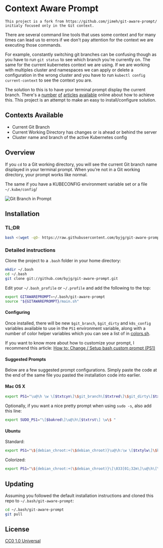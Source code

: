# Context Aware Prompt

```tip
This project is a fork from https://github.com/jimeh/git-aware-prompt/ 
initialy focused only in the Git context. 
```

There are several command line tools that uses some context and for many times can lead us to errors if
we don't pay attention for the context we are executing those commands. 

For example, constantly switching git branches can be confusing though as you have to
run `git status` to see which branch you're currently on. The same for the current kubernetes
context we are using. If we are working with multiples cluster and namespaces we can apply or delete 
a configuration in the wrong cluster and you have to run `kubectl config current-context` to see the context you are.  

The solution to this is to have your terminal prompt display the current
branch. There's a [number][1] [of][2] [articles][3] [available][4] online
about how to achieve this. This project is an attempt to make an easy to
install/configure solution.

[1]: http://aaroncrane.co.uk/2009/03/git_branch_prompt/
[2]: http://railstips.org/2009/2/2/bedazzle-your-bash-prompt-with-git-info
[3]: http://techblog.floorplanner.com/2008/12/14/working-with-git-branches/
[4]: http://www.intridea.com/2009/2/2/git-status-in-your-prompt

## Contexts Available

- Current Git Branch
- Current Working Directory has changes or is ahead or behind the server
- Cluster name and branch of the active Kubernetes config 

## Overview

If you `cd` to a Git working directory, you will see the current Git branch
name displayed in your terminal prompt. When you're not in a Git working
directory, your prompt works like normal.

The same if you have a KUBECONFIG environment variable set or a file `~/.kube/config`/

![Git Branch in Prompt](https://raw.github.com/byjg/git-aware-prompt/master/preview.png)

## Installation

### TL;DR

```bash
bash <(wget -qO- https://raw.githubusercontent.com/byjg/git-aware-prompt/master/install.sh)
```

### Detailed instructions

Clone the project to a `.bash` folder in your home directory:

```bash
mkdir ~/.bash
cd ~/.bash
git clone git://github.com/byjg/git-aware-prompt.git
```

Edit your `~/.bash_profile` or `~/.profile` and add the following to the top:

```bash
export GITAWAREPROMPT=~/.bash/git-aware-prompt
source "${GITAWAREPROMPT}/main.sh"
```

#### Configuring

Once installed, there will be new `$git_branch`, `$git_dirty` and `k8s_config` variables
available to use in the `PS1` environment variable, along with a number of
color helper variables which you can see a list of in [colors.sh][].

[colors.sh]: https://github.com/byjg/git-aware-prompt/blob/master/colors.sh

If you want to know more about how to customize your prompt, I recommend
this article: [How to: Change / Setup bash custom prompt (PS1)][how-to]

[how-to]: http://www.cyberciti.biz/tips/howto-linux-unix-bash-shell-setup-prompt.html


#### Suggested Prompts

Below are a few suggested prompt configurations. Simply paste the code at the
end of the same file you pasted the installation code into earlier.


#### Mac OS X

```bash
export PS1="\u@\h \w \[$txtcyn\]\$git_branch\[$txtred\]\$git_dirty\[$txtrst\]\$ "
```

Optionally, if you want a nice pretty prompt when using `sudo -s`, also add
this line:

```bash
export SUDO_PS1="\[$bakred\]\u@\h\[$txtrst\] \w\$ "
```


#### Ubuntu

Standard:

```bash
export PS1="\${debian_chroot:+(\$debian_chroot)}\u@\h:\w \[$txtylw\]\$k8s_config\[$txtrst\]\[$txtcyn\]\$git_branch\[$txtred\]\$git_dirty\[$txtrst\]\$ "
```

Colorized:

```bash
export PS1="\${debian_chroot:+(\$debian_chroot)}\[\033[01;32m\]\u@\h\[\033[00m\]:\[\033[01;34m\]\w\[\033[00m\] \[$txtylw\]\$k8s_config\[$txtrst\]\[$txtcyn\]\$git_branch\[$txtred\]\$git_dirty\[$txtrst\]\$ "
```


## Updating

Assuming you followed the default installation instructions and cloned this
repo to `~/.bash/git-aware-prompt`:

```bash
cd ~/.bash/git-aware-prompt
git pull
```

## License

[CC0 1.0 Universal](http://creativecommons.org/publicdomain/zero/1.0/)

